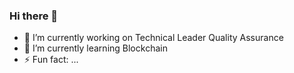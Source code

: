 ### Hi there 👋

- 🔭 I’m currently working on Technical Leader Quality Assurance
- 🌱 I’m currently learning Blockchain
- ⚡ Fun fact: ...
